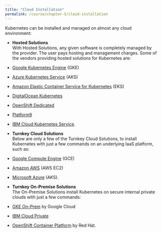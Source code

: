 ```yaml
---
title: "Cloud Installation"
permalink: /course/chapter-5/cloud-installation
---
```

Kubernetes can be installed and managed on almost any cloud environment:

-   **Hosted Solutions**\
    With Hosted Solutions, any given software is completely managed by the provider. The user pays hosting and management charges. Some of the vendors providing hosted solutions for Kubernetes are:

-   [Google Kubernetes Engine](https://cloud.google.com/kubernetes-engine/) (GKE)
-   [Azure Kubernetes Service](https://azure.microsoft.com/en-us/services/kubernetes-service/) (AKS)
-   [Amazon Elastic Container Service for Kubernetes](https://aws.amazon.com/eks/) (EKS)
-   [DigitalOcean Kubernetes](https://www.digitalocean.com/products/kubernetes/)
-   [OpenShift Dedicated](https://www.openshift.com/products/dedicated/)
-   [Platform9](https://platform9.com/managed-kubernetes/)
-   [IBM Cloud Kubernetes Service](https://cloud.ibm.com/docs/containers?topic=containers-getting-started#container_index).

-   **Turnkey Cloud Solutions**\
    Below are only a few of the Turnkey Cloud Solutions, to install Kubernetes with just a few commands on an underlying IaaS platform, such as:

-   [Google Compute Engine](https://kubernetes.io/docs/setup/turnkey/gce/) (GCE)
-   [Amazon AWS](https://kubernetes.io/docs/setup/turnkey/aws/) (AWS EC2)
-   [Microsoft Azure](https://kubernetes.io/docs/setup/turnkey/azure/) (AKS).

-   **Turnkey On-Premise Solutions**\
    The On-Premise Solutions install Kubernetes on secure internal private clouds with just a few commands:

-   [GKE On-Prem](https://cloud.google.com/gke-on-prem/) by Google Cloud
-   [IBM Cloud Private](https://www.ibm.com/cloud/private)
-   [OpenShift Container Platform](https://www.openshift.com/products/container-platform/) by Red Hat.